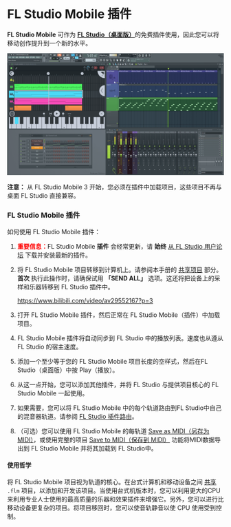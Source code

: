 # FL Studio Mobile 插件

**FL Studio Mobile** 可作为 [**FL Studio（桌面版）**][1]的免费插件使用，因此您可以将移动创作提升到一个新的水平。

![FL Studio 插件](../assets/images/fl_studio_plugin.png)

**注意：** 从 FL Studio Mobile 3 开始，您必须在插件中加载项目，这些项目不再与桌面 FL Studio 直接兼容。

<a id="sharingdata"></a>

### FL Studio Mobile 插件

如何使用 FL Studio Mobile 插件：

1.  <font color="red">**重要信息：**</font>FL Studio Mobile **插件** 会经常更新，请 **始终** [从 FL Studio 用户论坛][2] 下载并安装最新的插件。
2.  将 FL Studio Mobile 项目转移到计算机上。请参阅本手册的 [共享项目][3] 部分。**首次** 执行此操作时，请确保试用 **「SEND ALL」** 选项。这还将把设备上的采样和乐器转移到 FL Studio 插件中。
    
    https://www.bilibili.com/video/av29552167?p=3
    
3.  打开 FL Studio Mobile 插件，然后正常在 FL Studio Mobile（插件）中加载项目。
4.  FL Studio Mobile 插件将自动同步到 FL Studio 中的播放列表。速度也从遵从 FL Studio 的宿主速度。
5.  添加一个至少等于您的 FL Studio Mobile 项目长度的空样式，然后在FL Studio（桌面版）中按 Play（播放）。
6.  从这一点开始，您可以添加其他插件，并将 FL Studio 与提供项目核心的 FL Studio Mobile 一起使用。
7.  如果需要，您可以将 FL Studio Mobile 中的每个轨道路由到FL Studio中自己的混音器轨道。请参阅 [FL Studio 插件路由][4]。
8.  （可选）您可以使用 FL Studio Mobile 的每轨道 [Save as MIDI（另存为 MIDI）][5]，或使用完整的项目 [Save to MIDI（保存到 MIDI）][6] 功能将MIDI数据导出到 FL Studio Mobile 并将其加载到 FL Studio中。

#### 使用哲学

将 FL Studio Mobile 项目视为轨道的核心。在台式计算机和移动设备之间 [共享][3] `.flm` 项目，以添加和开发该项目。当使用台式机版本时，您可以利用更大的CPU来利用专业人士使用的最高质量的乐器和效果插件来增强它。另外，您可以进行比移动设备更复杂的项目。将项目移回时，您可以使音轨静音以使 CPU 使用受到控制。

[1]: https://www.image-line.com/flstudio/
[2]: https://support.image-line.com/redirect/flmobile_flplugin
[3]: FL%20Studio%20Mobile_HomePanel.md#sharingdata
[4]: FL%20Studio%20Mobile_Rack.md#flm_pluginrouting
[5]: FL%20Studio%20Mobile_Playlist.md#channel_menu
[6]: FL%20Studio%20Mobile_HomePanel.md#save